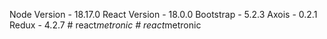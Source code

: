 Node Version - 18.17.0
React Version - 18.0.0
Bootstrap - 5.2.3
Axois - 0.2.1
Redux - 4.2.7
#   r e a c t _ m e t r o n i c 
 
 #   r e a c t _ m e t r o n i c 
 
 
